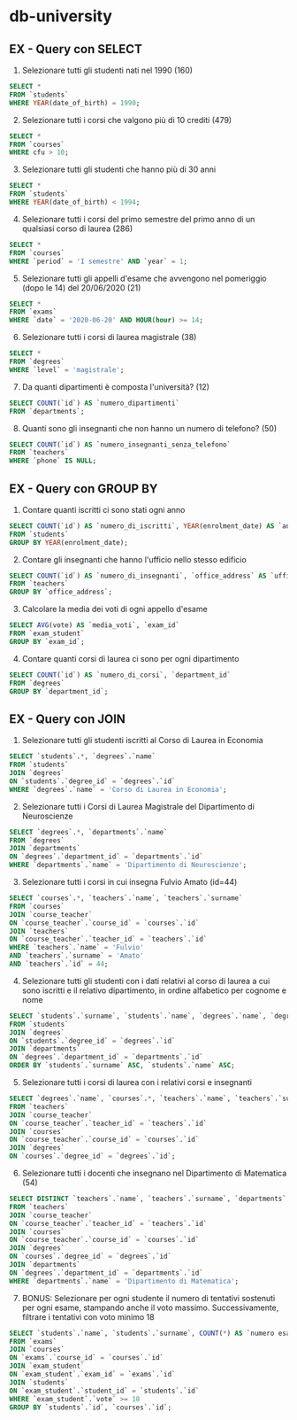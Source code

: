 # db-university

## EX - Query con SELECT

1. Selezionare tutti gli studenti nati nel 1990 (160)

```sql
SELECT *
FROM `students`
WHERE YEAR(date_of_birth) = 1990;
```

2. Selezionare tutti i corsi che valgono più di 10 crediti (479)

```sql
SELECT *
FROM `courses`
WHERE cfu > 10;
```

3. Selezionare tutti gli studenti che hanno più di 30 anni

```sql
SELECT *
FROM `students`
WHERE YEAR(date_of_birth) < 1994;
```

4. Selezionare tutti i corsi del primo semestre del primo anno di un qualsiasi corso di laurea (286)

```sql
SELECT *
FROM `courses`
WHERE `period` = 'I semestre' AND `year` = 1;
```

5. Selezionare tutti gli appelli d'esame che avvengono nel pomeriggio (dopo le 14) del 20/06/2020 (21)

```sql
SELECT *
FROM `exams`
WHERE `date` = '2020-06-20' AND HOUR(hour) >= 14;
```

6. Selezionare tutti i corsi di laurea magistrale (38)

```sql
SELECT *
FROM `degrees`
WHERE `level` = 'magistrale';
```

7. Da quanti dipartimenti è composta l'università? (12)

```sql
SELECT COUNT(`id`) AS `numero_dipartimenti`
FROM `departments`;
```

8. Quanti sono gli insegnanti che non hanno un numero di telefono? (50)

```sql
SELECT COUNT(`id`) AS `numero_insegnanti_senza_telefono`
FROM `teachers`
WHERE `phone` IS NULL;
```

## EX - Query con GROUP BY

1. Contare quanti iscritti ci sono stati ogni anno

```sql
SELECT COUNT(`id`) AS `numero_di_iscritti`, YEAR(enrolment_date) AS `anno`
FROM `students`
GROUP BY YEAR(enrolment_date);
```

2. Contare gli insegnanti che hanno l'ufficio nello stesso edificio

```sql
SELECT COUNT(`id`) AS `numero_di_insegnanti`, `office_address` AS `ufficio`
FROM `teachers`
GROUP BY `office_address`;
```

3. Calcolare la media dei voti di ogni appello d'esame

```sql
SELECT AVG(vote) AS `media_voti`, `exam_id`
FROM `exam_student`
GROUP BY `exam_id`;
```

4. Contare quanti corsi di laurea ci sono per ogni dipartimento

```sql
SELECT COUNT(`id`) AS `numero_di_corsi`, `department_id`
FROM `degrees`
GROUP BY `department_id`;
```

## EX - Query con JOIN

1. Selezionare tutti gli studenti iscritti al Corso di Laurea in Economia

```sql
SELECT `students`.*, `degrees`.`name` 
FROM `students`
JOIN `degrees`
ON `students`.`degree_id` = `degrees`.`id`
WHERE `degrees`.`name` = 'Corso di Laurea in Economia';
```

2. Selezionare tutti i Corsi di Laurea Magistrale del Dipartimento di Neuroscienze

```sql
SELECT `degrees`.*, `departments`.`name` 
FROM `degrees`
JOIN `departments`
ON `degrees`.`department_id` = `departments`.`id`
WHERE `departments`.`name` = 'Dipartimento di Neuroscienze';
```

3. Selezionare tutti i corsi in cui insegna Fulvio Amato (id=44)

```sql
SELECT `courses`.*, `teachers`.`name`, `teachers`.`surname`
FROM `courses`
JOIN `course_teacher`
ON `course_teacher`.`course_id` = `courses`.`id`
JOIN `teachers`
ON `course_teacher`.`teacher_id` = `teachers`.`id`
WHERE `teachers`.`name` = 'Fulvio'
AND `teachers`.`surname` = 'Amato'
AND `teachers`.`id` = 44;
```

4. Selezionare tutti gli studenti con i dati relativi al corso di laurea a cui sono iscritti e il relativo dipartimento, in ordine alfabetico per cognome e nome

```sql
SELECT `students`.`surname`, `students`.`name`, `degrees`.`name`, `degrees`.`level`, `departments`.`name`
FROM `students`
JOIN `degrees`
ON `students`.`degree_id` = `degrees`.`id`
JOIN `departments`
ON `degrees`.`department_id` = `departments`.`id`
ORDER BY `students`.`surname` ASC, `students`.`name` ASC;
```

5. Selezionare tutti i corsi di laurea con i relativi corsi e insegnanti

```sql
SELECT `degrees`.`name`, `courses`.*, `teachers`.`name`, `teachers`.`surname`
FROM `teachers`
JOIN `course_teacher`
ON `course_teacher`.`teacher_id` = `teachers`.`id`
JOIN `courses`
ON `course_teacher`.`course_id` = `courses`.`id`
JOIN `degrees`
ON `courses`.`degree_id` = `degrees`.`id`;
```

6. Selezionare tutti i docenti che insegnano nel Dipartimento di Matematica (54)

```sql
SELECT DISTINCT `teachers`.`name`, `teachers`.`surname`, `departments`.`name`
FROM `teachers`
JOIN `course_teacher`
ON `course_teacher`.`teacher_id` = `teachers`.`id`
JOIN `courses`
ON `course_teacher`.`course_id` = `courses`.`id`
JOIN `degrees`
ON `courses`.`degree_id` = `degrees`.`id`
JOIN `departments`
ON `degrees`.`department_id` = `departments`.`id`
WHERE `departments`.`name` = 'Dipartimento di Matematica';
```

7. BONUS: Selezionare per ogni studente il numero di tentativi sostenuti per ogni esame, stampando anche il voto massimo. Successivamente, filtrare i tentativi con voto minimo 18

```sql
SELECT `students`.`name`, `students`.`surname`, COUNT(*) AS `numero esami sostenuto`, MAX(`exam_student`.`vote`) AS `voto_massimo`, `courses`.`name`
FROM `exams`
JOIN `courses`
ON `exams`.`course_id` = `courses`.`id`
JOIN `exam_student`
ON `exam_student`.`exam_id` = `exams`.`id`
JOIN `students`
ON `exam_student`.`student_id` = `students`.`id`
WHERE `exam_student`.`vote` >= 18
GROUP BY `students`.`id`, `courses`.`id`;
```